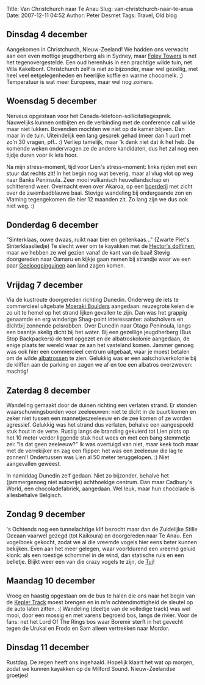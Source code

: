 Title: Van Christchurch naar Te Anau
Slug: van-christchurch-naar-te-anua
Date: 2007-12-11 04:52
Author: Peter Desmet
Tags: Travel, Old blog

## Dinsdag 4 december

Aangekomen in Christchurch, Nieuw-Zeeland! We hadden ons verwacht aan een even mottige jeugdherberg als in Sydney, maar [Foley Towers](http://www.backpack.co.nz/foley.html) is net het tegenovergestelde. Een oud herenhuis in een prachtige wilde tuin, net Villa Kakelbont. Christchurch zelf is niet zo bijzonder, maar wel gezellig, met heel veel eetgelegenheden en heerlijke koffie en warme chocomelk. ;) Temperatuur is wat meer Europees, maar wel nog zomers.

## Woensdag 5 december

Nerveus opgestaan voor het Canada-telefoon-sollicitatiegesprek. Nauwelijks kunnen ontbijten en de verbinding met de conference call wilde maar niet lukken. Bovendien mochten we niet op de kamer blijven. Dan maar in de tuin. Uiteindelijk een lang gesprek gehad (meer dan 1 uur) met zo'n 30 vragen, pff.. :) Verliep tamelijk, maar 'k denk niet dat ik het heb. De komende weken ondervragen ze de andere kandidaten, dus het zal nog een tijdje duren voor ik iets hoor.

Na mijn stress-moment, tijd voor Lien's stress-moment: links rijden met een stuur dat rechts zit! In het begin nog wat beverig, maar al vlug vlot op weg naar Banks Peninsula. Zeer mooi vulkanisch heuvellandschap en schitterend weer. Overnacht even over Akaroa, op een [boerderij](http://www.onukufarm.co.nz/) met zicht over de zwembadblauwe baai. Stevige wandeling bij ondergaande zon en Vlaming tegengekomen die hier 12 maanden zit. Zo lang zijn we dus ook niet weg. :)

## Donderdag 6 december

"Sinterklaas, ouwe dwaas, ruikt naar bier en geitenkaas..." (Zwarte Piet's Sinterklaasliedje) Te slecht weer om te kayakken met de [Hector's dolfijnen](http://en.wikipedia.org/wiki/Hector's_Dolphin), maar we hebben ze wel gezien vanaf de kant van de baai! Stevig doorgereden naar Oamaru en kijkje gaan nemen bij strandje waar we een paar [Geeloogpinguinen](http://en.wikipedia.org/wiki/Yellow-eyed_Penguin) aan land zagen komen.

## Vrijdag 7 december

Via de kustroute doorgereden richting Dunedin. Onderweg de iets te commercieel uitgebate [Moeraki Boulders](http://en.wikipedia.org/wiki/Moeraki_Boulders) aangedaan: reuzegrote keien die zo uit te hemel op het strand lijken gevallen te zijn. Dan was het grappig genaamde en erg winderige Shag-point interessanter: aalscholvers en dichtbij zonnende pelsrobben. Over Dunedin naar Otago Peninsula, langs een baantje akelig dicht bij het water. Bij een gezellige jeugdherberg (Bus Stop Backpackers) de tent opgezet en de albatroskolonie aangedaan, de enige plaats ter wereld waar ze aan het vasteland komen. Jammer genoeg was ook hier een commercieel centrum uitgebaat, waar je moest betalen om de wilde [albatrossen](http://en.wikipedia.org/wiki/Southern_Royal_Albatross) te zien. Gelukkig was er een aalscholverkolonie bij de kliffen aan de parking en zagen we af en toe een albatros overzweven: machtig!

## Zaterdag 8 december

Wandeling gemaakt door de duinen richting een verlaten strand. Er stonden waarschuwingsborden voor zeeleeuwen: niet te dicht in de buurt komen en zeker niet tussen een mannetjeszeeleeuw en de zee komen of ze worden agressief. Gelukkig was het strand dus verlaten, behalve een aangespoeld stuk hout in de verte. Rustig langs de branding gekuierd tot Lien plots op het 10 meter verder liggende stuk hout wees en met een bang stemmetje zei: "Is dat geen zeeleeuw?" Ik was overtuigd van niet, maar keek toch maar met de verrekijker en zag een flipper: het was een zeeleeuw die lag te zonnen!! Ondertussen was Lien al 50 meter teruggelopen. :) Niet aangevallen geweest.

In namiddag Dunedin zelf gedaan. Niet zo bijzonder, behalve het (jammergenoeg niet autovrije) achthoekige centrum. Dan maar Cadbury's World, een chocoladefabriek, aangedaan. Wel leuk, maar hun chocolade is allesbehalve Belgisch.

## Zondag 9 december

's Ochtends nog een tunnelachtige klif bezocht maar dan de Zuidelijke Stille Oceaan vaarwel gezegd (tot Kaikoura) en doorgereden naar Te Anau. Een vogelboek gekocht, zodat we al die vreemde vogels hier eens beter kunnen bekijken. Even aan het meer gelegen, waar voortdurend een vreemd geluid klonk: als een roestige schommel in de wind, dan statische ruis en een belletje. Blijkt weer een van die crazy vogels te zijn, de [Tui](http://en.wikipedia.org/wiki/Tui_%28bird%29)!

## Maandag 10 december

Vroeg en haastig opgestaan om de bus te halen die ons naar het begin van de [Kepler Track](http://en.wikipedia.org/wiki/Kepler_track) moest brengen en in m'n ochtendmottigheid de sleutel op de auto laten zitten. :( Wandeling (deeltje van de volledige track) was wel mooi, door een mossig en met varens begroeid bos, langs de rivier. Voor de fans: net het Lord Of The Rings bos waar Boremir sterft in het gevecht tegen de Urukai en Frodo en Sam alleen vertrekken naar Mordor.

## Dinsdag 11 december

Rustdag. De regen heeft ons ingehaald. Hopelijk klaart het wat op morgen, zodat we kunnen kayakken op de Milford Sound. Nieuw-Zeelandse groetjes!